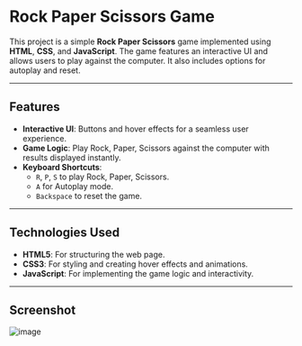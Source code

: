 # Rock Paper Scissors Game

This project is a simple **Rock Paper Scissors** game implemented using **HTML**, **CSS**, and **JavaScript**. The game features an interactive UI and allows users to play against the computer. It also includes options for autoplay and reset.

---

## Features

- **Interactive UI**: Buttons and hover effects for a seamless user experience.
- **Game Logic**: Play Rock, Paper, Scissors against the computer with results displayed instantly.
- **Keyboard Shortcuts**:
  - `R`, `P`, `S` to play Rock, Paper, Scissors.
  - `A` for Autoplay mode.
  - `Backspace` to reset the game.

---

## Technologies Used

- **HTML5**: For structuring the web page.
- **CSS3**: For styling and creating hover effects and animations.
- **JavaScript**: For implementing the game logic and interactivity.

---

## Screenshot

![image](https://github.com/user-attachments/assets/fee60fed-33c5-4460-ab16-bec1ff535783)
